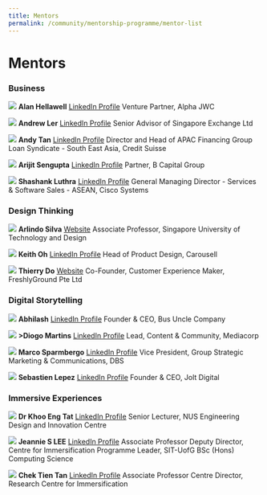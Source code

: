 ```yaml
---
title: Mentors
permalink: /community/mentorship-programme/mentor-list
---
```

# Mentors

### Business

![](/images/mentor-list/alan-hellawell_300x230px.jpg)
**Alan Hellawell**
[LinkedIn Profile](https://www.linkedin.com/in/alan-hellawell-96a3263/)
Venture Partner, Alpha JWC

![](/images/mentor-list/AndrewLer_300x230px-2.jpg)
**Andrew Ler**
[LinkedIn Profile](https://www.linkedin.com/in/andrew-ler-b042882b/)
Senior Advisor of Singapore Exchange Ltd

![](/images/mentor-list/AndyTan_300X230px.jpg)
**Andy Tan**
[LinkedIn Profile](https://www.linkedin.com/in/andytanyy/)
Director and Head of APAC Financing Group Loan Syndicate - South East Asia, Credit Suisse

![](/images/mentor-list/Arijit_Sengupta_300x230px.jpg)
**Arijit Sengupta**
[LinkedIn Profile](https://www.linkedin.com/in/arijit-sengupta/)
Partner, B Capital Group

![](/images/mentor-list/1809_Shashank_casual_profile_cropped.jpg)
**Shashank Luthra**
[LinkedIn Profile](https://www.linkedin.com/in/shashankluthra)
General Managing Director -  Services & Software Sales - ASEAN, Cisco Systems

### Design Thinking

![](/images/mentor-list/Arlindo-Silva_300X230PX.jpg)
**Arlindo Silva**
[Website](https://epd.sutd.edu.sg/people/faculty/arlindo-silva)
Associate Professor, Singapore University of Technology and Design

![](/images/mentor-list/Keith-Oh_color-300x230px.jpg)
**Keith Oh**
[LinkedIn Profile](https://www.linkedin.com/in/keithoh/)
Head of Product Design, Carousell

![](/images/mentor-list/Thierry-Do_300x230px.jpg)
**Thierry Do**
[Website](https://www.thefgpeople.com/)
Co-Founder, Customer Experience Maker, FreshlyGround Pte Ltd

### Digital Storytelling

![](/images/mentor-list/Abhilash-Murthy_300X230px.jpg)
**Abhilash**
[LinkedIn Profile](https://www.linkedin.com/in/abhilashmurthy/)
Founder & CEO, Bus Uncle Company

![](/images/mentor-list/DiogoMartins_300x230px.jpg)
**>Diogo Martins**
[LinkedIn Profile](https://www.linkedin.com/in/diogocordesanicetomartins/)
Lead, Content & Community, Mediacorp

![](/images/mentor-list/Marco-Sparmberg_300x230px.jpg)
**Marco Sparmbergo**
[LinkedIn Profile](https://www.linkedin.com/in/msparmberg/)
Vice President, Group Strategic Marketing & Communications, DBS

![](/images/mentor-list/Sebastien-Lepez_300x230px.jpg)
**Sebastien Lepez**
[LinkedIn Profile](https://www.linkedin.com/in/seblepez/)
Founder & CEO, Jolt Digital

### Immersive Experiences

![](/images/mentor-list/Khoo-Eng-Tat_300x230px.jpg)
**Dr Khoo Eng Tat**
[LinkedIn Profile](https://www.linkedin.com/in/eng-tat-khoo-6061311a/)
Senior Lecturer, NUS Engineering Design and Innovation Centre

![](/images/mentor-list/Dr_Jeannie_Lee.jpg)
**Jeannie S LEE**
[LinkedIn Profile](https://www.linkedin.com/in/jeannieleesa)
Associate Professor
Deputy Director, Centre for Immersification
Programme Leader, SIT-UofG BSc (Hons) Computing Science

![](/images/mentor-list/Dr_Tan_Chek_Tien_50.jpg)
**Chek Tien Tan**
[LinkedIn Profile](https://www.linkedin.com/in/chek-tien-tan-b48aba14)
Associate Professor Centre Director, Research Centre for Immersification
